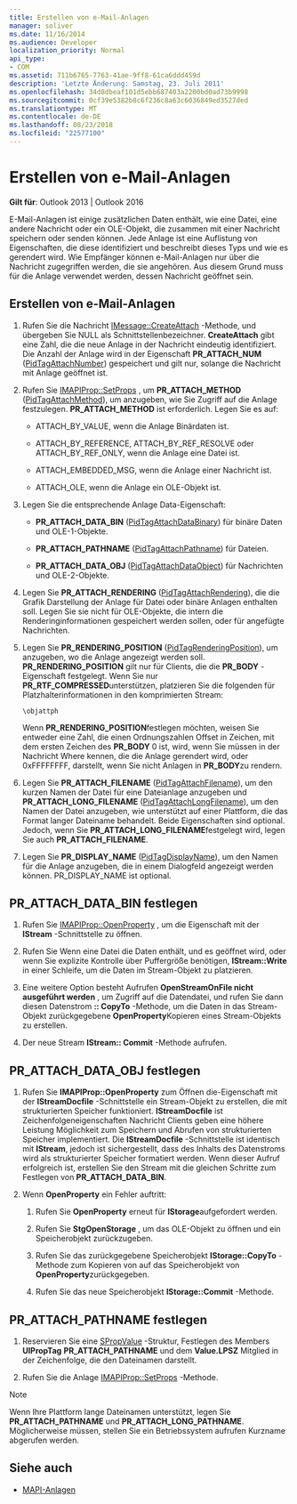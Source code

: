 ```yaml
---
title: Erstellen von e-Mail-Anlagen
manager: soliver
ms.date: 11/16/2014
ms.audience: Developer
localization_priority: Normal
api_type:
- COM
ms.assetid: 711b6765-7763-41ae-9ff8-61ca6ddd459d
description: 'Letzte Änderung: Samstag, 23. Juli 2011'
ms.openlocfilehash: 34d8dbeaf101d5ebb687403a2200bd0ad73b9998
ms.sourcegitcommit: 0cf39e5382b8c6f236c8a63c6036849ed3527ded
ms.translationtype: MT
ms.contentlocale: de-DE
ms.lasthandoff: 08/23/2018
ms.locfileid: "22577100"
---
```

# <a name="creating-a-message-attachment"></a>Erstellen von e-Mail-Anlagen
  
**Gilt für**: Outlook 2013 | Outlook 2016 
  
E-Mail-Anlagen ist einige zusätzlichen Daten enthält, wie eine Datei, eine andere Nachricht oder ein OLE-Objekt, die zusammen mit einer Nachricht speichern oder senden können. Jede Anlage ist eine Auflistung von Eigenschaften, die diese identifiziert und beschreibt dieses Typs und wie es gerendert wird. Wie Empfänger können e-Mail-Anlagen nur über die Nachricht zugegriffen werden, die sie angehören. Aus diesem Grund muss für die Anlage verwendet werden, dessen Nachricht geöffnet sein.
  
## <a name="create-a-message-attachment"></a>Erstellen von e-Mail-Anlagen
  
1. Rufen Sie die Nachricht [IMessage::CreateAttach](imessage-createattach.md) -Methode, und übergeben Sie NULL als Schnittstellenbezeichner. **CreateAttach** gibt eine Zahl, die die neue Anlage in der Nachricht eindeutig identifiziert. Die Anzahl der Anlage wird in der Eigenschaft **PR_ATTACH_NUM** ([PidTagAttachNumber](pidtagattachnumber-canonical-property.md)) gespeichert und gilt nur, solange die Nachricht mit Anlage geöffnet ist.
    
2. Rufen Sie [IMAPIProp::SetProps](imapiprop-setprops.md) , um **PR_ATTACH_METHOD** ([PidTagAttachMethod](pidtagattachmethod-canonical-property.md)), um anzugeben, wie Sie Zugriff auf die Anlage festzulegen. **PR_ATTACH_METHOD** ist erforderlich. Legen Sie es auf: 
    
   - ATTACH_BY_VALUE, wenn die Anlage Binärdaten ist.
    
   - ATTACH_BY_REFERENCE, ATTACH_BY_REF_RESOLVE oder ATTACH_BY_REF_ONLY, wenn die Anlage eine Datei ist.
    
   - ATTACH_EMBEDDED_MSG, wenn die Anlage einer Nachricht ist.
    
   - ATTACH_OLE, wenn die Anlage ein OLE-Objekt ist.
    
3. Legen Sie die entsprechende Anlage Data-Eigenschaft:
    
   - **PR_ATTACH_DATA_BIN** ([PidTagAttachDataBinary](pidtagattachdatabinary-canonical-property.md)) für binäre Daten und OLE-1-Objekte.
    
   - **PR_ATTACH_PATHNAME** ([PidTagAttachPathname](pidtagattachpathname-canonical-property.md)) für Dateien.
    
   - **PR_ATTACH_DATA_OBJ** ([PidTagAttachDataObject](pidtagattachdataobject-canonical-property.md)) für Nachrichten und OLE-2-Objekte.
    
4. Legen Sie **PR_ATTACH_RENDERING** ([PidTagAttachRendering](pidtagattachrendering-canonical-property.md)), die die Grafik Darstellung der Anlage für Datei oder binäre Anlagen enthalten soll. Legen Sie sie nicht für OLE-Objekte, die intern die Renderinginformationen gespeichert werden sollen, oder für angefügte Nachrichten. 
    
5. Legen Sie **PR_RENDERING_POSITION** ([PidTagRenderingPosition](pidtagrenderingposition-canonical-property.md)), um anzugeben, wo die Anlage angezeigt werden soll. **PR_RENDERING_POSITION** gilt nur für Clients, die die **PR_BODY** -Eigenschaft festgelegt. Wenn Sie nur **PR_RTF_COMPRESSED**unterstützen, platzieren Sie die folgenden für Platzhalterinformationen in den komprimierten Stream:
    
   `\objattph`

   Wenn **PR_RENDERING_POSITION**festlegen möchten, weisen Sie entweder eine Zahl, die einen Ordnungszahlen Offset in Zeichen, mit dem ersten Zeichen des **PR_BODY** 0 ist, wird, wenn Sie müssen in der Nachricht Where kennen, die die Anlage gerendert wird, oder 0xFFFFFFFF, darstellt, wenn Sie nicht Anlagen in **PR_BODY**zu rendern.
    
6. Legen Sie **PR_ATTACH_FILENAME** ([PidTagAttachFilename](pidtagattachfilename-canonical-property.md)), um den kurzen Namen der Datei für eine Dateianlage anzugeben und **PR\_ATTACH_LONG_FILENAME** ([PidTagAttachLongFilename](pidtagattachlongfilename-canonical-property.md)), um den Namen der Datei anzugeben, wie unterstützt auf einer Plattform, die das Format langer Dateiname behandelt. Beide Eigenschaften sind optional. Jedoch, wenn Sie **PR_ATTACH_LONG_FILENAME**festgelegt wird, legen Sie auch **PR_ATTACH_FILENAME**. 
    
7. Legen Sie **PR_DISPLAY_NAME** ([PidTagDisplayName](pidtagdisplayname-canonical-property.md)), um den Namen für die Anlage anzugeben, die in einem Dialogfeld angezeigt werden können. PR_DISPLAY_NAME ist optional. 
    
## <a name="set-prattachdatabin"></a>PR_ATTACH_DATA_BIN festlegen
  
1. Rufen Sie [IMAPIProp::OpenProperty](imapiprop-openproperty.md) , um die Eigenschaft mit der **IStream** -Schnittstelle zu öffnen. 
    
2. Rufen Sie Wenn eine Datei die Daten enthält, und es geöffnet wird, oder wenn Sie explizite Kontrolle über Puffergröße benötigen, **IStream::Write** in einer Schleife, um die Daten im Stream-Objekt zu platzieren. 
    
3. Eine weitere Option besteht Aufrufen **OpenStreamOnFile nicht ausgeführt werden** , um Zugriff auf die Datendatei, und rufen Sie dann diesen Datenstrom **:: CopyTo** -Methode, um die Daten in das Stream-Objekt zurückgegebene **OpenProperty**Kopieren eines Stream-Objekts zu erstellen.
    
4. Der neue Stream **IStream:: Commit** -Methode aufrufen. 
    
## <a name="set-prattachdataobj"></a>PR_ATTACH_DATA_OBJ festlegen
  
1. Rufen Sie **IMAPIProp::OpenProperty** zum Öffnen die-Eigenschaft mit der **IStreamDocfile** -Schnittstelle ein Stream-Objekt zu erstellen, die mit strukturierten Speicher funktioniert. **IStreamDocfile** ist Zeichenfolgeneigenschaften Nachricht Clients geben eine höhere Leistung Möglichkeit zum Speichern und Abrufen von strukturierten Speicher implementiert. Die **IStreamDocfile** -Schnittstelle ist identisch mit **IStream**, jedoch ist sichergestellt, dass des Inhalts des Datenstroms wird als strukturierter Speicher formatiert werden. Wenn dieser Aufruf erfolgreich ist, erstellen Sie den Stream mit die gleichen Schritte zum Festlegen von **PR_ATTACH_DATA_BIN**.
    
2. Wenn **OpenProperty** ein Fehler auftritt: 
    
   1. Rufen Sie **OpenProperty** erneut für **IStorage**aufgefordert werden. 
      
   2. Rufen Sie **StgOpenStorage** , um das OLE-Objekt zu öffnen und ein Speicherobjekt zurückzugeben. 
      
   3. Rufen Sie das zurückgegebene Speicherobjekt **IStorage::CopyTo** -Methode zum Kopieren von auf das Speicherobjekt von **OpenProperty**zurückgegeben.
      
   4. Rufen Sie das neue Speicherobjekt **IStorage::Commit** -Methode. 
    
## <a name="set-prattachpathname"></a>PR_ATTACH_PATHNAME festlegen
  
1. Reservieren Sie eine [SPropValue](spropvalue.md) -Struktur, Festlegen des Members **UlPropTag** **PR_ATTACH_PATHNAME** und dem **Value.LPSZ** Mitglied in der Zeichenfolge, die den Dateinamen darstellt. 
    
2. Rufen Sie die Anlage [IMAPIProp::SetProps](imapiprop-setprops.md) -Methode. 
    
> [!NOTE]
> Wenn Ihre Plattform lange Dateinamen unterstützt, legen Sie **PR_ATTACH_PATHNAME** und **PR_ATTACH_LONG_PATHNAME**. Möglicherweise müssen, stellen Sie ein Betriebssystem aufrufen Kurzname abgerufen werden. 
  
## <a name="see-also"></a>Siehe auch

- [MAPI-Anlagen](mapi-attachments.md)

